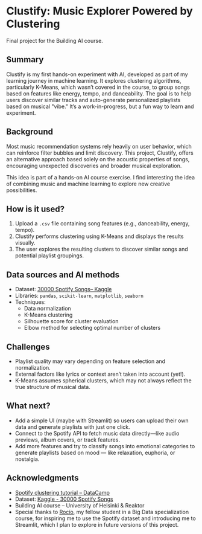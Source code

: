 # Clustify: Music Explorer Powered by Clustering

Final project for the Building AI course.

## Summary

Clustify is my first hands-on experiment with AI, developed as part of my learning journey in machine learning. It explores clustering algorithms, particularly K-Means, which wasn’t covered in the course, to group songs based on features like energy, tempo, and danceability. The goal is to help users discover similar tracks and auto-generate personalized playlists based on musical "vibe." It’s a work-in-progress, but a fun way to learn and experiment.


## Background

Most music recommendation systems rely heavily on user behavior, which can reinforce filter bubbles and limit discovery. This project, Clustify, offers an alternative approach based solely on the acoustic properties of songs, encouraging unexpected discoveries and broader musical exploration.

This idea is part of a hands-on AI course exercise. I find interesting the idea of combining music and machine learning to explore new creative possibilities.

## How is it used?

1. Upload a `.csv` file containing song features (e.g., danceability, energy, tempo).
2. Clustify performs clustering using K-Means and displays the results visually.
3. The user explores the resulting clusters to discover similar songs and potential playlist groupings.


## Data sources and AI methods

* Dataset: [30000 Spotify Songs– Kaggle](https://www.kaggle.com/datasets/joebeachcapital/30000-spotify-songs)
* Libraries: `pandas`, `scikit-learn`, `matplotlib`, `seaborn`
* Techniques:
  * Data normalization
  * K-Means clustering
  * Silhouette score for cluster evaluation
  * Elbow method for selecting optimal number of clusters

## Challenges

* Playlist quality may vary depending on feature selection and normalization.
* External factors like lyrics or context aren’t taken into account (yet!).
* K-Means assumes spherical clusters, which may not always reflect the true structure of musical data.

## What next?

* Add a simple UI (maybe with Streamlit) so users can upload their own data and generate playlists with just one click.
* Connect to the Spotify API to fetch music data directly—like audio previews, album covers, or track features.
* Add more features and try to classify songs into emotional categories to generate playlists based on mood — like relaxation, euphoria, or nostalgia.


## Acknowledgments

* [Spotify clustering tutorial – DataCamp](https://www.datacamp.com/tutorial/k-means-clustering-python)
* Dataset: [Kaggle - 30000 Spotify Songs](https://www.kaggle.com/datasets/joebeachcapital/30000-spotify-songs)
* Building AI course – University of Helsinki & Reaktor
* Special thanks to [Rocío](https://github.com/romodb), my fellow student in a Big Data specialization course, for inspiring me to use the Spotify dataset and introducing me to Streamlit, which I plan to explore in future versions of this project.


